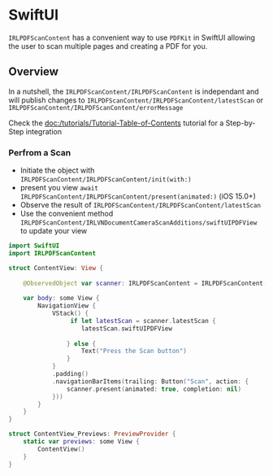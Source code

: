 # SwiftUI

``IRLPDFScanContent`` has a convenient way to use `PDFKit` in SwiftUI allowing the user to scan multiple pages and creating a PDF for you.

## Overview

In a nutshell, the ``IRLPDFScanContent/IRLPDFScanContent`` is independant and will publish changes to ``IRLPDFScanContent/IRLPDFScanContent/latestScan`` or ``IRLPDFScanContent/IRLPDFScanContent/errorMessage``  

Check the <doc:/tutorials/Tutorial-Table-of-Contents> tutorial for a Step-by-Step integration

### Perfrom a Scan

- Initiate the object with ``IRLPDFScanContent/IRLPDFScanContent/init(with:)``
- present you view `await` ``IRLPDFScanContent/IRLPDFScanContent/present(animated:)`` (iOS 15.0+)
- Observe the result of ``IRLPDFScanContent/IRLPDFScanContent/latestScan``
- Use the convenient method ``IRLPDFScanContent/IRLVNDocumentCameraScanAdditions/swiftUIPDFView`` to update your view

``` swift
import SwiftUI
import IRLPDFScanContent

struct ContentView: View {
    
    @ObservedObject var scanner: IRLPDFScanContent = IRLPDFScanContent()
        
    var body: some View {
        NavigationView {
            VStack() {
                 if let latestScan = scanner.latestScan {
                    latestScan.swiftUIPDFView
                    
                } else {
                    Text("Press the Scan button")
                }
            }
            .padding()
            .navigationBarItems(trailing: Button("Scan", action: {
                scanner.present(animated: true, completion: nil)
            }))
        }
    }
}

struct ContentView_Previews: PreviewProvider {
    static var previews: some View {
        ContentView()
    }
}

```

